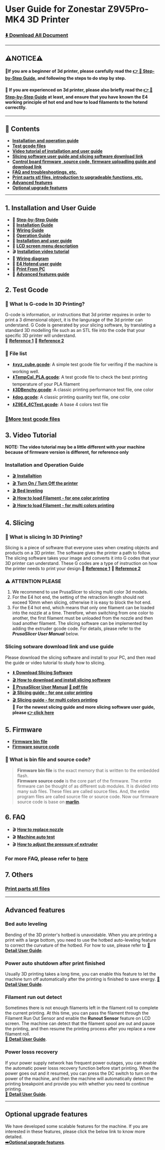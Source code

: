 # User Guide for Zonestar Z9V5Pro-MK4 3D Printer 
### [:arrow_down: Download All Document](https://downgit.github.io/#/home?url=https://github.com/ZONESTAR3D/Z9/tree/main/Z9V5/FZ9V5-MK4)  

-----
## :warning:NOTICE:warning:
#### :loudspeaker:If you are a beginner of 3d printer, please carefully read the [:point_right: :book: Step-by-Step Guide](./step_by_step.md), and following the steps to do step by step.  
#### :loudspeaker: If you are experienced on 3d printer, please also briefly read the [:point_right: :book: Step-by-Step Guide](./step_by_step.md) at least, and ensure that you have known the E4 working principle of hot end and how to load filaments to the hotend correctlly.

-----
## :book: Contents
- [**Installation and operation guide**](#1-installation-and-user-guide)  
- [**Test gcode files**](#2-test-gcode)
- [**Video tutorial of installation and user guide**](#3-video-tutorial)
- [**Slicing software user guide and slicing software download link**](#4-slicing)
- [**Control board firmware ,source code, firmware uploadling guide and download link**](#5-firmware)
- [**FAQ and troubleshootings, etc.**](#6-faq)
- [**Print parts stl files, introduction to upgradeable functions, etc.**](#7-others)
- [**Advanced features**](#advanced-features)
- [**Optional upgrade features**](#optional-upgrade-features)

-----
## 1. Installation and User Guide
- :book: [**Step-by-Step Guide**](./step_by_step.md)
- :book: [**Installation Guide**](./1.Installation_and_User_Guide/Installation.md)
- :book: [**Wiring Guide**](./1.Installation_and_User_Guide/Wiring.md)
- :book: [**Operation Guide**](./1.Installation_and_User_Guide/Operation.md)
- :blue_book: [**Installation and user guide**](./1.Installation_and_User_Guide/Z9V5Pro-MK4_Installation_and_User_Guide_EN.pdf)
- :book: [**LCD screen menu description**](./1.Installation_and_User_Guide/LCD_DWIN_MENU_Description.md)
- :clapper: [**Installation video tutorial**](https://youtu.be/Xa3Q1m6HbDI)
- :art: [**Wiring diagram**](./1.Installation_and_User_Guide/Z9V5Pro_Wiring_Diagram.jpg)
- :book: [**E4 Hotend user guide**](https://bit.ly/3dIaaF5)
- :book: [**Print From PC**](./1.Installation_and_User_Guide/PrintFromPC/readme.md)
- :file_folder: [**Advanced features guide**](./1.Installation_and_User_Guide/Advance_Features.md)

## 2. Test Gcode
### :pencil: What Is G-code In 3D Printing?
G-code is information, or instructions that 3d printer requires in order to print a 3 dimensional object, it is the langurage of the 3d printer can understand. G Code is generated by your slicing software, by translating a standard 3D modelling file such as an STL file into the code that your specific 3D printer will understand.    
:page_with_curl: [**Reference 1**](https://beginner3dprinting.com/what-is-g-code-in-3d-printing/)  :page_with_curl: [**Reference 2**](https://www.reprap.org/wiki/G-code)     
### :book: File list
- [:arrow_down:**xyz_cube.gcode**](./2.Test_gcode/xyz_cube.zip): A simple test gcode file for verifing if the machine is working well.  
- [:arrow_down:**TempCal_PLA.gcode**](./2.Test_gcode/TempCal_PLA.zip): A test gcode file to check the best printing temperature of your PLA filament
- [:arrow_down:**3DBenchy.gcode**](./2.Test_gcode/1C/1C_3DBenchy.zip): A classic printing performance test file, one color  
- [:arrow_down:**dog.gcode**](./2.Test_gcode/1C/1C_dog.zip): A classic printing quanlity test file, one color    
- [:arrow_down:**Z9E4_4CTest.gcode**](./2.Test_gcode/E4_4C/Z9E4_4CTest.zip): A base 4 colors test file   
### [:file_folder:**More test gcode files**](https://github.com/ZONESTAR3D/Slicing-Guide/tree/master/PrusaSlicer/test_gcode/E4/readme.md)

## 3. Video Tutorial  
**NOTE: The video tutorial may be a little different with your machine because of firmware version is different, for reference only**     
### Installation and Operation Guide
- [:clapper: **Installaltion**](https://youtu.be/Xa3Q1m6HbDI) 
- [:clapper: **Turn On / Turn Off the printer**](https://youtu.be/xTlMHtxkGoY)
- [:clapper: **Bed leveling**](https://youtu.be/nxzB7ho1kNo)
- [:clapper: **How to load Filament - for one color printing**](https://youtu.be/6aTF5QnFhi4)
- [:clapper: **How to load Filament - for multi colors printing**](https://youtu.be/FyHrAMytlT8)

## 4. Slicing
### :pencil: What is slicing In 3D Printing?
Slicing is a piece of software that everyone uses when creating objects and products on a 3D printer. The software gives the printer a path to follow. The slicing software takes your image and converts it into G codes that your 3D printer can understand. These G codes are a type of instruction on how the printer needs to print your design.:page_with_curl: [**Reference 1**](https://loveandrobots.com/what-is-slicing-in-3d-printing/)  :page_with_curl: [**Reference 2**](https://en.wikipedia.org/wiki/Slicer_(3D_printing))     
### :warning: ATTENTION PLEASE
1. We recommend to use PrusaSlicer to slicing multi color 3d models.
2. For the E4 hot end, the setting of the retraction length should not exceed 10mm when slicing, otherwise it is easy to block the hot end.
3. For the E4 hot end, which means that only one filament can be loaded into the nozzle at a time. Therefore, when switching from one color to another, the first filament must be unloaded from the nozzle and then load another filament. The slicing software can be implemented by adding the extruder gcode code. For details, please refer to the ***PrusaSlicer User Manual*** below.
### Slicing sotware download link and use guide
Please download the slicing software and install to your PC, and then read the guide or video tutorial to study how to slicing.
- [:arrow_down: **Download Slicing Software**](https://github.com/ZONESTAR3D/Slicing-Guide)
- [:clapper: **How to download and install slicing software**](https://youtu.be/SgyXD-kQIeo)  
- [**:book: PrusaSlicer User Manual**](./4.Slicing/readme.md)  [**:blue_book: pdf file**](./4.Slicing/readme.pdf)  
- [:clapper: **Slicing guide - for one color printing**](https://youtu.be/SgyXD-kQIeo4)  
- [:clapper: **Slicing guide - for multi colors printing**](https://youtu.be/AIKrszmxvE4)    
:star2: **For the newest slicing guide and more slicing software user guide, please [:point_right: click here](https://github.com/ZONESTAR3D/Slicing-Guide)**

## 5. Firmware
- [**Firmware bin file**](https://github.com/ZONESTAR3D/Firmware/tree/master/Z9/Z9V5/bin/Z9V5Pro-MK4)  
- [**Firmware source code**](https://github.com/ZONESTAR3D/source-code-for-3d-printer)
### :pencil: What is bin file and source code?
> **Firmware bin file** is the exact memory that is written to the embedded flash.  
> **Firmware source code** is the core part of the firmware. The entire firmware can be thought of as different sub modules. It is divided into many sub files. These files are called source files. And, the entire program files are called source file or source code. Now our firmware source code is base on [**marlin**](https://www.marlinfw.org).

## 6. FAQ
- :clapper: [**How to replace nozzle**](https://youtu.be/N3-aCQg5XYI)
- :clapper: [**Machine auto test**](https://youtu.be/Mf92BlmKA0A)
- :clapper: [**How to adjust the pressure of extruder**](https://youtu.be/UYairVqN7H0)    
### For more FAQ, please refer to [**here**](./6.FAQ/readme.md)

## 7. Others
### [Print parts stl files](./7.Others/readme.md)

-----
## Advanced features
### Bed auto leveling 
Bending of the 3D printer's hotbed is unavoidable. When you are printing a print with a large bottom, you need to use the hotbed auto-leveling feature to correct the curvature of the hotbed. For how to use, please refer to [:book: **Detail User Guide**](./1.Installation_and_User_Guide/Advance_Features.md).
### Power auto shutdown after print finished  
Usually 3D printing takes a long time, you can enable this feature to let the machine turn off automatically after the printing is finished to save energy.
[:book: **Detail User Guide**](./1.Installation_and_User_Guide/Advance_Features.md).
### Filament run out detect  
Sometimes there is not enough filaments left in the filament roll to complete the current printing. At this time, you can pass the filament through the Filament Run Out Sensor and enable the **Runout Sensor** feature on LCD screen. The machine can detect that the filament spool are out and pause the printing, and then resume the printing process after you replace a new filament roll.     
[:book: **Detail User Guide**](./1.Installation_and_User_Guide/Advance_Features.md).
### Power losss recovery
If your power supply network has frequent power outages, you can enable the automatic power losss recovery function before start printing. When the power goes out and it resumed, you can press the DC switch to turn on the power of the machine, and then the machine will automatically detect the printing breakpoint and provide you with whether you need to continue printing.    
[:book: **Detail User Guide**](./1.Installation_and_User_Guide/Advance_Features.md).

------
## Optional upgrade features
We have developed some scalable features for the machine. If you are interested in these features, please click the below link to know more detailed.    
**[:arrow_right:Optional upgrade features][OptionalFeatures]**.

[OptionalFeatures]: https://github.com/ZONESTAR3D/Z9/tree/main/Z9V5/Z9V5-MK4/OptionalFeatures.md
